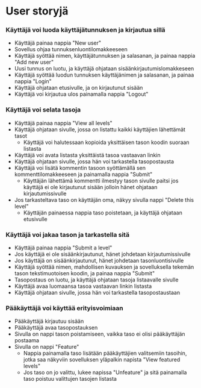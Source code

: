 # User storyjä

### Käyttäjä voi luoda käyttäjätunnuksen ja kirjautua sillä
* Käyttäjä painaa nappia "New user"
* Sovellus ohjaa tunnuksenluontilomakkeeseen
* Käyttäjä syöttää nimen, käyttäjätunnuksen ja salasanan, ja painaa nappia "Add new user"
* Uusi tunnus on luotu, ja käyttäjä ohjataan sisäänkirjautumislomakkeseen
* Käyttäjä syöttää luodun tunnuksen käyttäjänimen ja salasanan, ja painaa nappia "Login"
* Käyttäjä ohjataan etusivulle, ja on kirjautunut sisään
* Käyttäjä voi kirjautua ulos painamalla nappia "Logout"

### Käyttäjä voi selata tasoja
* Käyttäjä painaa nappia "View all levels"
* Käyttäjä ohjataan sivulle, jossa on listattu kaikki käyttäjien lähettämät tasot
   * Käyttäjä voi halutessaan kopioida yksittäisen tason koodin suoraan listasta
* Käyttäjä voi avata listasta yksittäistä tasoa vastaavan linkin
* Käyttäjä ohjataan sivulle, jossa hän voi tarkastella tasopostausta
* Käyttäjä voi lisätä kommentin tasoon syöttämällä sen kommenttilomakkeeseen ja painamalla nappia "Submit"
  * Käyttäjän lähettämä kommentti ilmestyy tason sivulle paitsi jos käyttäjä ei ole kirjautunut sisään jolloin hänet ohjataan     kirjautumissivulle
* Jos tarkasteltava taso on käyttäjän oma, näkyy sivulla nappi "Delete this level"
  * Käyttäjän painaessa nappia taso poistetaan, ja käyttäjä ohjataan etusivulle

### Käyttäjä voi jakaa tason ja tarkastella sitä
* Käyttäjä painaa nappia "Submit a level"
* Jos käyttäjä ei ole sisäänkirjautunut, hänet johdetaan kirjautumissivulle
* Jos käyttäjä on sisäänkirjautunut, hänet johdetaan tasonluontisivulle
* Käyttäjä syöttää nimen, mahdollisen kuvauksen ja sovelluksella tekemän tason tekstimuotoisen koodin, ja painaa nappia "Submit"
* Tasopostaus on luotu, ja käyttäjä ohjataan tasoja listaavalle sivulle
* Käyttäjä avaa luomaansa tasoa vastaavan linkin listasta
* Käyttäjä ohjataan sivulle, jossa hän voi tarkastella tasopostaustaan

### Pääkäyttäjä voi käyttää erityisvoimiaan
* Pääkäyttäjä kirjautuu sisään
* Pääkäyttäjä avaa tasopostauksen
* Sivulla on nappi tason poistamiseen, vaikka taso ei olisi pääkäyttäjän postaama
* Sivulla on nappi "Feature"
  * Nappia painamalla taso lisätään pääkäyttäjien valitsemiin tasoihin, jotka saa näkyviin sovelluksen yläpalkin napista "View featured levels"
  * Jos taso on jo valittu, lukee napissa "Unfeature" ja sitä painamalla taso poistuu valittujen tasojen listasta
  
